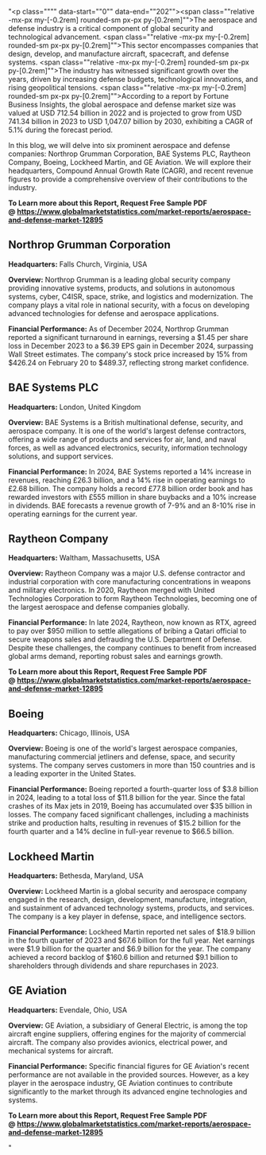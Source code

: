 "<p class="""" data-start=""0"" data-end=""202""><span class=""relative -mx-px my-[-0.2rem] rounded-sm px-px py-[0.2rem]"">The aerospace and defense industry is a critical component of global security and technological advancement.</span> <span class=""relative -mx-px my-[-0.2rem] rounded-sm px-px py-[0.2rem]"">This sector encompasses companies that design, develop, and manufacture aircraft, spacecraft, and defense systems.</span> <span class=""relative -mx-px my-[-0.2rem] rounded-sm px-px py-[0.2rem]"">The industry has witnessed significant growth over the years, driven by increasing defense budgets, technological innovations, and rising geopolitical tensions.</span> <span class=""relative -mx-px my-[-0.2rem] rounded-sm px-px py-[0.2rem]"">According to a report by Fortune Business Insights, the global aerospace and defense market size was valued at USD 712.54 billion in 2022 and is projected to grow from USD 741.34 billion in 2023 to USD 1,047.07 billion by 2030, exhibiting a CAGR of 5.1% during the forecast period.</span></p>
<p class="""" data-start=""204"" data-end=""323""><span class=""relative -mx-px my-[-0.2rem] rounded-sm px-px py-[0.2rem]"">In this blog, we will delve into six prominent aerospace and defense companies: Northrop Grumman Corporation, BAE Systems PLC, Raytheon Company, Boeing, Lockheed Martin, and GE Aviation.</span> <span class=""relative -mx-px my-[-0.2rem] rounded-sm px-px py-[0.2rem]"">We will explore their headquarters, Compound Annual Growth Rate (CAGR), and recent revenue figures to provide a comprehensive overview of their contributions to the industry.</span></p>
<p class="""" data-start=""204"" data-end=""323""><strong>To Learn more about this Report, Request Free Sample PDF @&nbsp;<a href=""https://www.globalmarketstatistics.com/market-reports/aerospace-and-defense-market-12895"">https://www.globalmarketstatistics.com/market-reports/aerospace-and-defense-market-12895</a></strong></p>
<h2 class="""" data-start=""325"" data-end=""356"">Northrop Grumman Corporation</h2>
<p class="""" data-start=""358"" data-end=""457""><strong data-start=""358"" data-end=""375"">Headquarters:</strong> <span class=""relative -mx-px my-[-0.2rem] rounded-sm px-px py-[0.2rem]"">Falls Church, Virginia, USA</span></p>
<p class="""" data-start=""459"" data-end=""598""><strong data-start=""459"" data-end=""472"">Overview:</strong> <span class=""relative -mx-px my-[-0.2rem] rounded-sm px-px py-[0.2rem]"">Northrop Grumman is a leading global security company providing innovative systems, products, and solutions in autonomous systems, cyber, C4ISR, space, strike, and logistics and modernization.</span> <span class=""relative -mx-px my-[-0.2rem] rounded-sm px-px py-[0.2rem]"">The company plays a vital role in national security, with a focus on developing advanced technologies for defense and aerospace applications.</span></p>
<p class="""" data-start=""600"" data-end=""792""><strong data-start=""600"" data-end=""626"">Financial Performance:</strong> <span class=""relative -mx-px my-[-0.2rem] rounded-sm px-px py-[0.2rem]"">As of December 2024, Northrop Grumman reported a significant turnaround in earnings, reversing a $1.45 per share loss in December 2023 to a $6.39 EPS gain in December 2024, surpassing Wall Street estimates.</span> <span class=""relative -mx-px my-[-0.2rem] rounded-sm px-px py-[0.2rem]"">The company's stock price increased by 15% from $426.24 on February 20 to $489.37, reflecting strong market confidence.</span>&nbsp;</p>
<h2 class="""" data-start=""794"" data-end=""812"">BAE Systems PLC</h2>
<p class="""" data-start=""814"" data-end=""917""><strong data-start=""814"" data-end=""831"">Headquarters:</strong> <span class=""relative -mx-px my-[-0.2rem] rounded-sm px-px py-[0.2rem]"">London, United Kingdom</span></p>
<p class="""" data-start=""919"" data-end=""1058""><strong data-start=""919"" data-end=""932"">Overview:</strong> <span class=""relative -mx-px my-[-0.2rem] rounded-sm px-px py-[0.2rem]"">BAE Systems is a British multinational defense, security, and aerospace company.</span> <span class=""relative -mx-px my-[-0.2rem] rounded-sm px-px py-[0.2rem]"">It is one of the world's largest defense contractors, offering a wide range of products and services for air, land, and naval forces, as well as advanced electronics, security, information technology solutions, and support services.</span></p>
<p class="""" data-start=""1060"" data-end=""1292""><strong data-start=""1060"" data-end=""1086"">Financial Performance:</strong> <span class=""relative -mx-px my-[-0.2rem] rounded-sm px-px py-[0.2rem]"">In 2024, BAE Systems reported a 14% increase in revenues, reaching &pound;26.3 billion, and a 14% rise in operating earnings to &pound;2.68 billion.</span> <span class=""relative -mx-px my-[-0.2rem] rounded-sm px-px py-[0.2rem]"">The company holds a record &pound;77.8 billion order book and has rewarded investors with &pound;555 million in share buybacks and a 10% increase in dividends.</span> <span class=""relative -mx-px my-[-0.2rem] rounded-sm px-px py-[0.2rem]"">BAE forecasts a revenue growth of 7-9% and an 8-10% rise in operating earnings for the current year.</span>&nbsp;</p>
<h2 class="""" data-start=""1294"" data-end=""1313"">Raytheon Company</h2>
<p class="""" data-start=""1315"" data-end=""1418""><strong data-start=""1315"" data-end=""1332"">Headquarters:</strong> <span class=""relative -mx-px my-[-0.2rem] rounded-sm px-px py-[0.2rem]"">Waltham, Massachusetts, USA</span></p>
<p class="""" data-start=""1420"" data-end=""1559""><strong data-start=""1420"" data-end=""1433"">Overview:</strong> <span class=""relative -mx-px my-[-0.2rem] rounded-sm px-px py-[0.2rem]"">Raytheon Company was a major U.S. defense contractor and industrial corporation with core manufacturing concentrations in weapons and military electronics.</span> <span class=""relative -mx-px my-[-0.2rem] rounded-sm px-px py-[0.2rem]"">In 2020, Raytheon merged with United Technologies Corporation to form Raytheon Technologies, becoming one of the largest aerospace and defense companies globally.</span></p>
<p class="""" data-start=""1561"" data-end=""1753""><strong data-start=""1561"" data-end=""1587"">Financial Performance:</strong> <span class=""relative -mx-px my-[-0.2rem] rounded-sm px-px py-[0.2rem]"">In late 2024, Raytheon, now known as RTX, agreed to pay over $950 million to settle allegations of bribing a Qatari official to secure weapons sales and defrauding the U.S. Department of Defense.</span> <span class=""relative -mx-px my-[-0.2rem] rounded-sm px-px py-[0.2rem]"">Despite these challenges, the company continues to benefit from increased global arms demand, reporting robust sales and earnings growth.</span></p>
<p class="""" data-start=""1561"" data-end=""1753""><span class=""relative -mx-px my-[-0.2rem] rounded-sm px-px py-[0.2rem]""><strong>To Learn more about this Report, Request Free Sample PDF @&nbsp;<a href=""https://www.globalmarketstatistics.com/market-reports/aerospace-and-defense-market-12895"">https://www.globalmarketstatistics.com/market-reports/aerospace-and-defense-market-12895</a></strong></span></p>
<h2 class="""" data-start=""1755"" data-end=""1764"">Boeing</h2>
<p class="""" data-start=""1766"" data-end=""1869""><strong data-start=""1766"" data-end=""1783"">Headquarters:</strong> <span class=""relative -mx-px my-[-0.2rem] rounded-sm px-px py-[0.2rem]"">Chicago, Illinois, USA</span></p>
<p class="""" data-start=""1871"" data-end=""2010""><strong data-start=""1871"" data-end=""1884"">Overview:</strong> <span class=""relative -mx-px my-[-0.2rem] rounded-sm px-px py-[0.2rem]"">Boeing is one of the world's largest aerospace companies, manufacturing commercial jetliners and defense, space, and security systems.</span> <span class=""relative -mx-px my-[-0.2rem] rounded-sm px-px py-[0.2rem]"">The company serves customers in more than 150 countries and is a leading exporter in the United States.</span></p>
<p class="""" data-start=""2012"" data-end=""2244""><strong data-start=""2012"" data-end=""2038"">Financial Performance:</strong> <span class=""relative -mx-px my-[-0.2rem] rounded-sm px-px py-[0.2rem]"">Boeing reported a fourth-quarter loss of $3.8 billion in 2024, leading to a total loss of $11.8 billion for the year.</span> <span class=""relative -mx-px my-[-0.2rem] rounded-sm px-px py-[0.2rem]"">Since the fatal crashes of its Max jets in 2019, Boeing has accumulated over $35 billion in losses.</span> <span class=""relative -mx-px my-[-0.2rem] rounded-sm px-px py-[0.2rem]"">The company faced significant challenges, including a machinists strike and production halts, resulting in revenues of $15.2 billion for the fourth quarter and a 14% decline in full-year revenue to $66.5 billion.</span></p>
<h2 class="""" data-start=""2246"" data-end=""2264"">Lockheed Martin</h2>
<p class="""" data-start=""2266"" data-end=""2369""><strong data-start=""2266"" data-end=""2283"">Headquarters:</strong> <span class=""relative -mx-px my-[-0.2rem] rounded-sm px-px py-[0.2rem]"">Bethesda, Maryland, USA</span></p>
<p class="""" data-start=""2371"" data-end=""2510""><strong data-start=""2371"" data-end=""2384"">Overview:</strong> <span class=""relative -mx-px my-[-0.2rem] rounded-sm px-px py-[0.2rem]"">Lockheed Martin is a global security and aerospace company engaged in the research, design, development, manufacture, integration, and sustainment of advanced technology systems, products, and services.</span> <span class=""relative -mx-px my-[-0.2rem] rounded-sm px-px py-[0.2rem]"">The company is a key player in defense, space, and intelligence sectors.</span></p>
<p class="""" data-start=""2512"" data-end=""2744""><strong data-start=""2512"" data-end=""2538"">Financial Performance:</strong> <span class=""relative -mx-px my-[-0.2rem] rounded-sm px-px py-[0.2rem]"">Lockheed Martin reported net sales of $18.9 billion in the fourth quarter of 2023 and $67.6 billion for the full year.</span> <span class=""relative -mx-px my-[-0.2rem] rounded-sm px-px py-[0.2rem]"">Net earnings were $1.9 billion for the quarter and $6.9 billion for the year.</span> <span class=""relative -mx-px my-[-0.2rem] rounded-sm px-px py-[0.2rem]"">The company achieved a record backlog of $160.6 billion and returned $9.1 billion to shareholders through dividends and share repurchases in 2023.</span> </p>
<h2 class="""" data-start=""2746"" data-end=""2760"">GE Aviation</h2>
<p class="""" data-start=""2762"" data-end=""2865""><strong data-start=""2762"" data-end=""2779"">Headquarters:</strong> <span class=""relative -mx-px my-[-0.2rem] rounded-sm px-px py-[0.2rem]"">Evendale, Ohio, USA</span></p>
<p class="""" data-start=""2867"" data-end=""3006""><strong data-start=""2867"" data-end=""2880"">Overview:</strong> <span class=""relative -mx-px my-[-0.2rem] rounded-sm px-px py-[0.2rem]"">GE Aviation, a subsidiary of General Electric, is among the top aircraft engine suppliers, offering engines for the majority of commercial aircraft.</span> <span class=""relative -mx-px my-[-0.2rem] rounded-sm px-px py-[0.2rem]"">The company also provides avionics, electrical power, and mechanical systems for aircraft.</span></p>
<p class="""" data-start=""3008"" data-end=""3160""><strong data-start=""3008"" data-end=""3034"">Financial Performance:</strong> <span class=""relative -mx-px my-[-0.2rem] rounded-sm px-px py-[0.2rem]"">Specific financial figures for GE Aviation's recent performance are not available in the provided sources.</span> <span class=""relative -mx-px my-[-0.2rem] rounded-sm px-px py-[0.2rem]"">However, as a key player in the aerospace industry, GE Aviation continues to contribute significantly to the market through its advanced engine technologies and systems.</span></p>
<p class="""" data-start=""3008"" data-end=""3160""><span class=""relative -mx-px my-[-0.2rem] rounded-sm px-px py-[0.2rem]""><strong>To Learn more about this Report, Request Free Sample PDF @&nbsp;<a href=""https://www.globalmarketstatistics.com/market-reports/aerospace-and-defense-market-12895"">https://www.globalmarketstatistics.com/market-reports/aerospace-and-defense-market-12895</a></strong></span></p>"
